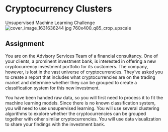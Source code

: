 # Cryptocurrency Clusters 
Unsupervised Machine Learning Challenge
![cover_image_1631636244 jpg 760x400_q85_crop_upscale](https://user-images.githubusercontent.com/85762953/142133133-44c65149-40ec-4d08-99bc-223666a212b7.jpg)

## Assignment

You are on the Advisory Services Team of a financial consultancy. One of your clients, a prominent investment bank, is interested in offering a new cryptocurrency investment portfolio for its customers. The company, however, is lost in the vast universe of cryptocurrencies. They’ve asked you to create a report that includes what cryptocurrencies are on the trading market and determine whether they can be grouped to create a classification system for this new investment.

You have been handed raw data, so you will first need to process it to fit the machine learning models. Since there is no known classification system, you will need to use unsupervised learning. You will use several clustering algorithms to explore whether the cryptocurrencies can be grouped together with other similar cryptocurrencies. You will use data visualization to share your findings with the investment bank.
